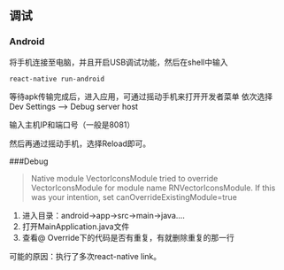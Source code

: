 ## 调试
### Android 
将手机连接至电脑，并且开启USB调试功能，然后在shell中输入
```
react-native run-android
```
等待apk传输完成后，进入应用，可通过摇动手机来打开开发者菜单
依次选择 Dev Settings  -->  Debug server host

输入主机IP和端口号（一般是8081）

然后再通过摇动手机，选择Reload即可。

###Debug
>Native module VectorIconsModule tried to override VectorIconsModule for module name RNVectorIconsModule.
If this was your intention, set canOverrideExistingModule=true

1. 进入目录：android->app->src->main->java.... 
2. 打开MainApplication.java文件
3. 查看@ Override下的代码是否有重复，有就删除重复的那一行

可能的原因：执行了多次react-native link。